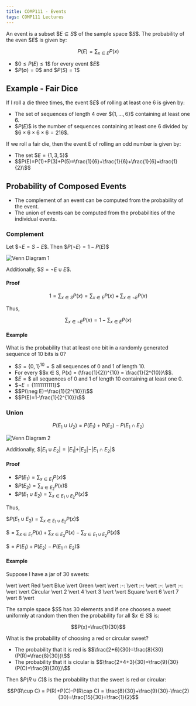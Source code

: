 ```yaml
---
title: COMP111 - Events
tags: COMP111 Lectures
---
```

An event is a subset \$$E ⊆ S\$$ of the sample space \$$S\$$. The probability of the even \$$E\$$ is given by:

$$P(E)=\sum_{x\in E}P(x)$$

* \$$0 ≤ P(E) ≤ 1\$$ for every event \$$E\$$
* \$$P(\emptyset) = 0\$$ and \$$P(S) = 1\$$

## Example - Fair Dice
If I roll a die three times, the event \$$E\$$ of rolling at least one 6 is given by:

* The set of sequences of length 4 over \$$\{1,\ldots,6\}\$$ containing at least one 6.
* \$$P(E)\$$ is the number of sequences containing at least one 6 divided by \$$6\times6\times6\times6=216\$$.

If we roll a fair die, then the event E of rolling an odd number is given by:

* The set \$$E=\{1,3,5\}\$$
* \$$P(E)=P(1)+P(3)+P(5)=\frac{1}{6}+\frac{1}{6}+\frac{1}{6}=\frac{1}{2}\$$

## Probability of Composed Events
* The complement of an event can be computed from the probability of the event.
* The union of events can be computed from the probabilities of the individual events.

### Complement
Let \$$\neg E = S - E\$$. Then \$$P(\neg E)=1-P(E)\$$

![Venn Diagram 1]({{site.baseurl}}/assets/COMP111/Lectures/2020-11-18-2-1.png)

Additionally, \$$S=\neg E\cup E\$$.

#### Proof
$$1=\sum_{x\in S}P(x)=\sum_{x\in E}P(x)+\sum_{x\in \neg E}P(x)$$

Thus,

$$\sum_{x\in\neg E}P(x)=1-\sum_{x\in E}P(x)$$

#### Example
What is the probability that at least one bit in a randomly generated sequence of 10 bits is 0?

* \$$S = \{0, 1\}^{10} =\$$ all sequences of 0 and 1 of length 10.
* For every \$$x ∈ S, P(x) = (\frac{1}{2})^{10} = \frac{1}{2^{10}}\$$.
* \$$E =\$$ all sequences of 0 and 1 of length 10 containing at least one 0.
* \$$\neg E=\{1111111111\}\$$
* \$$P(\neg E)=\frac{1}{2^{10}}\$$
* \$$P(E)=1-\frac{1}{2^{10}}\$$

### Union
$$P(E_1\cup U_2)=P(E_1)+P(E_2)-P(E_1\cap E_2)$$

![Venn Diagram 2]({{site.baseurl}}/assets/COMP111/Lectures/2020-11-18-2-2.png)

Additionally, \$$\vert E_1\cup E_2\vert  = \vert E_1\vert +\vert E_2\vert -\vert E_1\cap E_2\vert \$$

#### Proof

* \$$P(E_1)=\sum_{x\in E_1}P(x)\$$
* \$$P(E_2)=\sum_{x\in E_2}P(x)\$$
* \$$P(E_1\cup E_2)=\sum_{x\in E_1\cup E_2}P(x)\$$

Thus,

\$$P(E_1\cup E_2)=\sum_{x\in E_1\cup E_2}P(x)\$$

\$$=\sum_{x\in E_1}P(x)+\sum_{x\in E_3}P(x)-\sum_{x\in E_1\cup E_2}P(x)\$$

\$$=P(E_1)+P(E_2)-P(E_1\cap E_2)\$$

#### Example
Suppose I have a jar of 30 sweets:

\vert  \vert  Red \vert  Blue \vert  Green \vert 
\vert  :-: \vert  :-: \vert  :-: \vert  :-: \vert 
\vert  Circular \vert  2 \vert  4 \vert  3 \vert 
\vert  Square \vert  6 \vert  7 \vert  8 \vert 

The sample space \$$S\$$ has 30 elements and if one chooses a sweet uniformly at random then then the probability for all \$$x\in S\$$ is:

$$P(x)=\frac{1}{30}$$

What is the probability of choosing a red or circular sweet?

* The probability that it is red is \$$\frac{2+6}{30}=\frac{8}{30}(P(R)=\frac{8}{30})\$$
* The probability that it is cicular is \$$\frac{2+4+3}{30}=\frac{9}{30}(P(C)=\frac{9}{30})\$$

Then \$$P(R\cup C)\$$ is the probability that the sweet is red or circular:

$$P(R\cup C) = P(R)+P(C)-P(R\cap C) = \frac{8}{30}+\frac{9}{30}-\frac{2}{30}=\frac{15}{30}=\frac{1}{2}$$
